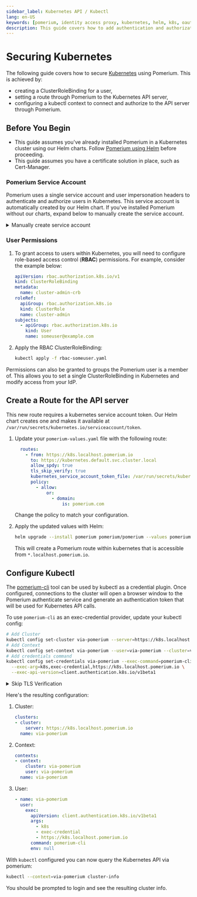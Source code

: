 ```yaml
---
sidebar_label: Kubernetes API / Kubectl
lang: en-US
keywords: [pomerium, identity access proxy, kubernetes, helm, k8s, oauth]
description: This guide covers how to add authentication and authorization to kubernetes api server using single-sign-on and Pomerium.
---
```


# Securing Kubernetes

The following guide covers how to secure [Kubernetes] using Pomerium. This is achieved by:

- creating a ClusterRoleBinding for a user,
- setting a route through Pomerium to the Kubernetes API server,
- configuring a kubectl context to connect and authorize to the API server through Pomerium.

## Before You Begin

- This guide assumes you've already installed Pomerium in a Kubernetes cluster using our Helm charts. Follow [Pomerium using Helm] before proceeding.
- This guide assumes you have a certificate solution in place, such as Cert-Manager.

### Pomerium Service Account

Pomerium uses a single service account and user impersonation headers to authenticate and authorize users in Kubernetes. This service account is automatically created by our Helm chart. If you've installed Pomerium without our charts, expand below to manually create the service account.

<details>
  <summary>Manually create service account</summary>
  <div>
  To create the Pomerium service account use the following configuration file:

  ```yaml title="pomerium-k8s.yaml"
  ---
  apiVersion: v1
  kind: ServiceAccount
  metadata:
    namespace: default
    name: pomerium
  ---
  apiVersion: rbac.authorization.k8s.io/v1
  kind: ClusterRole
  metadata:
    name: pomerium-impersonation
  rules:
    - apiGroups:
        - ""
      resources:
        - users
        - groups
        - serviceaccounts
      verbs:
        - impersonate
    - apiGroups:
        - "authorization.k8s.io"
      resources:
        - selfsubjectaccessreviews
      verbs:
        - create
  ---
  apiVersion: rbac.authorization.k8s.io/v1
  kind: ClusterRoleBinding
  metadata:
    name: pomerium
  roleRef:
    apiGroup: rbac.authorization.k8s.io
    kind: ClusterRole
    name: pomerium-impersonation
  subjects:
    - kind: ServiceAccount
      name: pomerium
      namespace: default
  ```

  Apply the configuration with:

  ```bash
  kubectl apply -f ./pomerium-k8s.yaml
  ```

  </div>
  </details>

### User Permissions

1. To grant access to users within Kubernetes, you will need to configure role-based access control (**RBAC**) permissions. For example, consider the example below:

    ```yaml title="rbac-someuser.yaml"
    apiVersion: rbac.authorization.k8s.io/v1
    kind: ClusterRoleBinding
    metadata:
      name: cluster-admin-crb
    roleRef:
      apiGroup: rbac.authorization.k8s.io
      kind: ClusterRole
      name: cluster-admin
    subjects:
      - apiGroup: rbac.authorization.k8s.io
        kind: User
        name: someuser@example.com
    ```

1. Apply the RBAC ClusterRoleBinding:

    ```bash
    kubectl apply -f rbac-someuser.yaml
    ```

Permissions can also be granted to groups the Pomerium user is a member of. This allows you to set a single ClusterRoleBinding in Kubernetes and modify access from your IdP.

## Create a Route for the API server

This new route requires a kubernetes service account token. Our Helm chart creates one and makes it available at `/var/run/secrets/kubernetes.io/serviceaccount/token`.

1. Update your `pomerium-values.yaml` file with the following route:

    ```yaml title="pomerium-values.yaml"
      routes:
        - from: https://k8s.localhost.pomerium.io
          to: https://kubernetes.default.svc.cluster.local
          allow_spdy: true
          tls_skip_verify: true
          kubernetes_service_account_token_file: /var/run/secrets/kubernetes.io/serviceaccount/token
          policy:
            - allow:
                or:
                  - domain:
                      is: pomerium.com
    ```

    Change the policy to match your configuration.

1. Apply the updated values with Helm:

    ```bash
    helm upgrade --install pomerium pomerium/pomerium --values pomerium-values.yaml
    ```

    This will create a Pomerium route within kubernetes that is accessible from `*.localhost.pomerium.io`.

## Configure Kubectl

The [pomerium-cli] tool can be used by kubectl as a credential plugin. Once configured, connections to the cluster will open a browser window to the Pomerium authenticate service and generate an authentication token that will be used for Kubernetes API calls.

To use `pomerium-cli` as an exec-credential provider, update your kubectl config:

```bash
# Add Cluster
kubectl config set-cluster via-pomerium --server=https://k8s.localhost.pomerium.io
# Add Context
kubectl config set-context via-pomerium --user=via-pomerium --cluster=via-pomerium
# Add credentials command
kubectl config set-credentials via-pomerium --exec-command=pomerium-cli \
  --exec-arg=k8s,exec-credential,https://k8s.localhost.pomerium.io \
  --exec-api-version=client.authentication.k8s.io/v1beta1
```

<details>
  <summary>Skip TLS Verification</summary>
  <div>

  If you're using untrusted certificates or need to debug a certificate issue, configure the credential provider without TLS verification:

  ```bash
  kubectl config set-cluster via-pomerium --server=https://k8s.localhost.pomerium.io \
    --insecure-skip-tls-verify=true
  kubectl config set-credentials via-pomerium --exec-command=pomerium-cli \
    --exec-arg=k8s,exec-credential,https://k8s.localhost.pomerium.io,--disable-tls-verification \
    --exec-api-version=client.authentication.k8s.io/v1beta1
  ```

  </div>
</details>

Here's the resulting configuration:

1. Cluster:

    ```yaml
    clusters:
    - cluster:
        server: https://k8s.localhost.pomerium.io
      name: via-pomerium
    ```

1. Context:

   ```yaml
   contexts:
   - context:
       cluster: via-pomerium
       user: via-pomerium
     name: via-pomerium
   ```

1. User:

   ```yaml
   - name: via-pomerium
     user:
       exec:
         apiVersion: client.authentication.k8s.io/v1beta1
         args:
           - k8s
           - exec-credential
           - https://k8s.localhost.pomerium.io
         command: pomerium-cli
         env: null
   ```

With `kubectl` configured you can now query the Kubernetes API via pomerium:

```bash
kubectl --context=via-pomerium cluster-info
```

You should be prompted to login and see the resulting cluster info.

[kubernetes]: https://kubernetes.io
[pomerium-cli]: /docs/overview/releases#pomerium-cli
[Pomerium using Helm]: /docs/guides/helm
